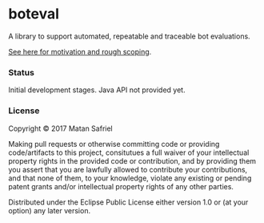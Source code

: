 # boteval

A library to support automated, repeatable and traceable bot evaluations.

[See here for motivation and rough scoping](https://docs.google.com/presentation/d/1-61LUZr4HP3Mg_pI-3DE4niVyhUL-YaCYW_olorhR9w/edit?usp=sharing).

### Status

Initial development stages.
Java API not provided yet.

### License

Copyright © 2017 Matan Safriel

Making pull requests or otherwise committing code or providing code/artifacts to this project, consitutues a full waiver of your intellectual property rights in the provided code or contribution, and by providing them you assert that you are lawfully allowed to contribute your contributions, and that none of them, to your knowledge, violate any existing or pending patent grants and/or intellectual property rights of any other parties.

Distributed under the Eclipse Public License either version 1.0 or (at your option) any later version.
